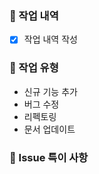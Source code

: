 ### 📙 작업 내역

- [x] 작업 내역 작성

### 📘 작업 유형

- 신규 기능 추가
- 버그 수정
- 리펙토링
- 문서 업데이트

### 📝 Issue 특이 사항


<br/><br/>
